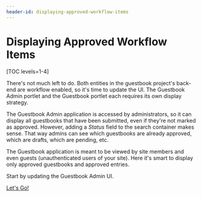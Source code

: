 ```yaml
---
header-id: displaying-approved-workflow-items
---
```


# Displaying Approved Workflow Items

[TOC levels=1-4]

There's not much left to do. Both entities in the guestbook project's back-end
are workflow enabled, so it's time to update the UI. The Guestbook Admin portlet
and the Guestbook portlet each requires its own display strategy.

The Guestbook Admin application is accessed by administrators, so it can display
all guestbooks that have been submitted, even if they're not marked as approved.
However, adding a *Status* field to the search container makes sense. That way
admins can see which guestbooks are already approved, which are drafts, which
are pending, etc.

The Guestbook application is meant to be viewed by site members and even guests
(unauthenticated users of your site). Here it's smart to display only approved
guestbooks and approved entries.

Start by updating the Guestbook Admin UI.

<a class="go-link btn btn-primary" href="/docs/7-0/tutorials/-/knowledge_base/t/displaying-guestbook-status">Let's Go!<span class="icon-circle-arrow-right"></span></a>
